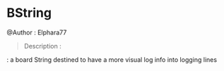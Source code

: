 # BString 
@Author : Elphara77

> Description :

 : a board String destined to have a more visual log info into logging lines

